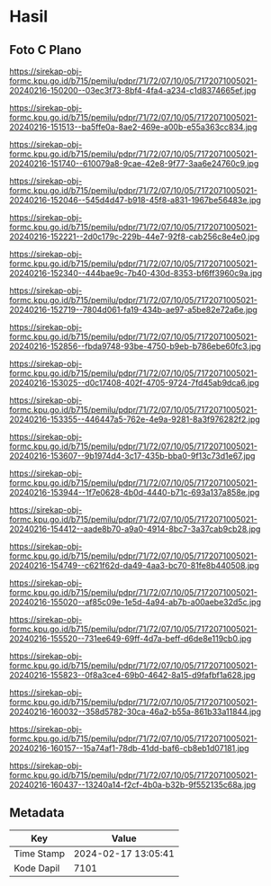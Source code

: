 # Hasil

## Foto C Plano

https://sirekap-obj-formc.kpu.go.id/b715/pemilu/pdpr/71/72/07/10/05/7172071005021-20240216-150200--03ec3f73-8bf4-4fa4-a234-c1d8374665ef.jpg

https://sirekap-obj-formc.kpu.go.id/b715/pemilu/pdpr/71/72/07/10/05/7172071005021-20240216-151513--ba5ffe0a-8ae2-469e-a00b-e55a363cc834.jpg

https://sirekap-obj-formc.kpu.go.id/b715/pemilu/pdpr/71/72/07/10/05/7172071005021-20240216-151740--610079a8-9cae-42e8-9f77-3aa6e24760c9.jpg

https://sirekap-obj-formc.kpu.go.id/b715/pemilu/pdpr/71/72/07/10/05/7172071005021-20240216-152046--545d4d47-b918-45f8-a831-1967be56483e.jpg

https://sirekap-obj-formc.kpu.go.id/b715/pemilu/pdpr/71/72/07/10/05/7172071005021-20240216-152221--2d0c179c-229b-44e7-92f8-cab256c8e4e0.jpg

https://sirekap-obj-formc.kpu.go.id/b715/pemilu/pdpr/71/72/07/10/05/7172071005021-20240216-152340--444bae9c-7b40-430d-8353-bf6ff3960c9a.jpg

https://sirekap-obj-formc.kpu.go.id/b715/pemilu/pdpr/71/72/07/10/05/7172071005021-20240216-152719--7804d061-fa19-434b-ae97-a5be82e72a6e.jpg

https://sirekap-obj-formc.kpu.go.id/b715/pemilu/pdpr/71/72/07/10/05/7172071005021-20240216-152856--fbda9748-93be-4750-b9eb-b786ebe60fc3.jpg

https://sirekap-obj-formc.kpu.go.id/b715/pemilu/pdpr/71/72/07/10/05/7172071005021-20240216-153025--d0c17408-402f-4705-9724-7fd45ab9dca6.jpg

https://sirekap-obj-formc.kpu.go.id/b715/pemilu/pdpr/71/72/07/10/05/7172071005021-20240216-153355--446447a5-762e-4e9a-9281-8a3f976282f2.jpg

https://sirekap-obj-formc.kpu.go.id/b715/pemilu/pdpr/71/72/07/10/05/7172071005021-20240216-153607--9b1974d4-3c17-435b-bba0-9f13c73d1e67.jpg

https://sirekap-obj-formc.kpu.go.id/b715/pemilu/pdpr/71/72/07/10/05/7172071005021-20240216-153944--1f7e0628-4b0d-4440-b71c-693a137a858e.jpg

https://sirekap-obj-formc.kpu.go.id/b715/pemilu/pdpr/71/72/07/10/05/7172071005021-20240216-154412--aade8b70-a9a0-4914-8bc7-3a37cab9cb28.jpg

https://sirekap-obj-formc.kpu.go.id/b715/pemilu/pdpr/71/72/07/10/05/7172071005021-20240216-154749--c621f62d-da49-4aa3-bc70-81fe8b440508.jpg

https://sirekap-obj-formc.kpu.go.id/b715/pemilu/pdpr/71/72/07/10/05/7172071005021-20240216-155020--af85c09e-1e5d-4a94-ab7b-a00aebe32d5c.jpg

https://sirekap-obj-formc.kpu.go.id/b715/pemilu/pdpr/71/72/07/10/05/7172071005021-20240216-155520--731ee649-69ff-4d7a-beff-d6de8e119cb0.jpg

https://sirekap-obj-formc.kpu.go.id/b715/pemilu/pdpr/71/72/07/10/05/7172071005021-20240216-155823--0f8a3ce4-69b0-4642-8a15-d9fafbf1a628.jpg

https://sirekap-obj-formc.kpu.go.id/b715/pemilu/pdpr/71/72/07/10/05/7172071005021-20240216-160032--358d5782-30ca-46a2-b55a-861b33a11844.jpg

https://sirekap-obj-formc.kpu.go.id/b715/pemilu/pdpr/71/72/07/10/05/7172071005021-20240216-160157--15a74af1-78db-41dd-baf6-cb8eb1d07181.jpg

https://sirekap-obj-formc.kpu.go.id/b715/pemilu/pdpr/71/72/07/10/05/7172071005021-20240216-160437--13240a14-f2cf-4b0a-b32b-9f552135c68a.jpg


## Metadata

| Key        | Value               |
| ---------- | ------------------- |
| Time Stamp | 2024-02-17 13:05:41 |
| Kode Dapil | 7101                |



